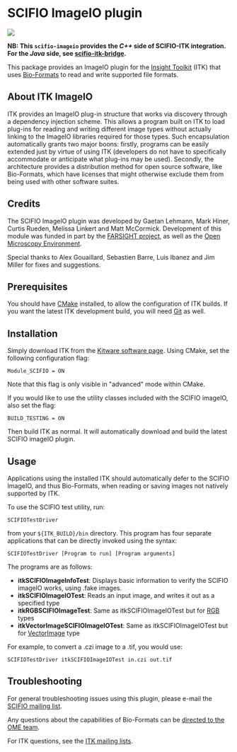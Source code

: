 # SCIFIO ImageIO plugin

![](https://github.com/scifio/scifio-imageio/workflows/Build,%20test,%20package/badge.svg)

__NB: This `scifio-imageio` provides the _C++_ side of SCIFIO-ITK integration. For the _Java_ side, see [scifio-itk-bridge](https://github.com/scifio/scifio-itk-bridge).__

This package provides an ImageIO plugin for the
[Insight Toolkit](http://itk.org/) (ITK) that uses
[Bio-Formats](https://github.com/openmicroscopy/bioformats)
to read and write supported file formats.

## About ITK ImageIO

ITK provides an ImageIO plug-in structure that works via discovery through a
dependency injection scheme. This allows a program built on ITK to load
plug-ins for reading and writing different image types without actually linking
to the ImageIO libraries required for those types. Such encapsulation
automatically grants two major boons: firstly, programs can be easily extended
just by virtue of using ITK (developers do not have to specifically accommodate
or anticipate what plug-ins may be used). Secondly, the architecture provides a
distribution method for open source software, like Bio-Formats, which have
licenses that might otherwise exclude them from being used with other software
suites.

## Credits

The SCIFIO ImageIO plugin was developed by Gaetan Lehmann, Mark Hiner,
Curtis Rueden, Melissa Linkert and Matt McCormick. Development of this
module was funded in part by the
[FARSIGHT project](http://farsight-toolkit.org/), as well as the
[Open Microscopy Environment](http://openmicroscopy.org/).

Special thanks to Alex Gouaillard, Sebastien Barre, Luis Ibanez and
Jim Miller for fixes and suggestions.

## Prerequisites

You should have [CMake](http://www.cmake.org/) installed, to allow the
configuration of ITK builds. If you want the latest ITK development build, you
will need [Git](http://git-scm.com/) as well.

## Installation

Simply download ITK from the [Kitware software
page](http://www.itk.org/ITK/resources/software.html). Using CMake, set the
following configuration flag:
```
Module_SCIFIO = ON
```
Note that this flag is only visible in "advanced" mode within CMake.

If you would like to use the utility classes included with the SCIFIO imageIO,
also set the flag:
```
BUILD_TESTING = ON
```
Then build ITK as normal. It will automatically download and build the latest
SCIFIO imageIO plugin.

## Usage

Applications using the installed ITK should automatically defer to the SCIFIO
ImageIO, and thus Bio-Formats, when reading or saving images not natively
supported by ITK.

To use the SCIFIO test utility, run:
```
SCIFIOTestDriver
```
from your `${ITK_BUILD}/bin` directory. This program has four separate
applications that can be directly invoked using the syntax:
```
SCIFIOTestDriver [Program to run] [Program arguments]
```
The programs are as follows:

* __itkSCIFIOImageInfoTest__:
  Displays basic information to verify the SCIFIO imageIO works, using .fake
  images.
* __itkSCIFIOImageIOTest__:
  Reads an input image, and writes it out as a specified type
* __itkRGBSCIFIOImageTest__:
  Same as itkSCIFIOImageIOTest but for
  [RGB](http://www.itk.org/Doxygen/html/classitk_1_1RGBPixel.html) types
* __itkVectorImageSCIFIOImageIOTest__:
  Same as itkSCIFIOImageIOTest but for
  [VectorImage](http://www.itk.org/Doxygen/html/classitk_1_1VectorImage.html)
  type

For example, to convert a .czi image to a .tif, you would use:
```
SCIFIOTestDriver itkSCIFIOImageIOTest in.czi out.tif
```

## Troubleshooting

For general troubleshooting issues using this plugin, please e-mail the
[SCIFIO mailing list](http://scif.io/mailman/listinfo/scifio).

Any questions about the capabilities of Bio-Formats can be
[directed to the OME team](http://www.openmicroscopy.org/site/community).

For ITK questions, see the
[ITK mailing lists](http://www.itk.org/ITK/help/mailing.html).
